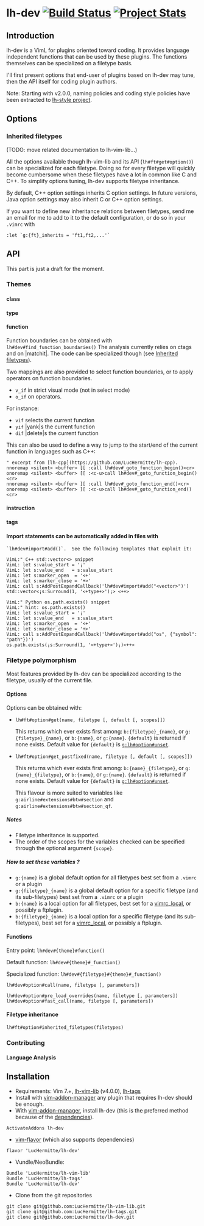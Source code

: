 # lh-dev [![Build Status](https://secure.travis-ci.org/LucHermitte/lh-dev.png?branch=master)](http://travis-ci.org/LucHermitte/lh-dev) [![Project Stats](https://www.openhub.net/p/21020/widgets/project_thin_badge.gif)](https://www.openhub.net/p/21020)

## Introduction

lh-dev is a VimL for plugins oriented toward coding. It provides language independent functions that can be used by these plugins. The functions themselves can be specialized on a filetype basis.

I'll first present options that end-user of plugins based on lh-dev may tune, then the API itself for coding plugin authors.

Note: Starting with v2.0.0, naming policies and coding style policies have been
extracted to [lh-style project](http://github.com/LucHermitte/lh-style).


## Options

### Inherited filetypes

(TODO: move related documentation to lh-vim-lib...)

All the options available though lh-vim-lib and its API (`lh#ft#get#option()`) can be specialized for each filetype. Doing so for every filetype will quickly become cumbersome when these filetypes have a lot in common like C and C++. To simplify options tuning, lh-dev supports filetype inheritance.

By default, C++ option settings inherits C option settings. In future versions, Java option settings may also inherit C or C++ option settings.

If you want to define new inheritance relations between filetypes, send me an email for me to add to it to the default configuration, or do so in your `.vimrc` with

```vim
:let `g:{ft}_inherits = 'ft1,ft2,...'`
```

## API

This part is just a draft for the moment.

### Themes

#### class
#### type
#### function

Function boundaries can be obtained with `lh#dev#find_function_boundaries()`
The analysis currently relies on ctags and on |matchit|. The code can be
specialized though (see [Inherited filetypes](#inherited-filetypes)).

Two mappings are also provided to select function boundaries, or to apply
operators on function boundaries.

  - `v_if` in strict visual mode (not in select mode)
  - `o_if` on operators.

For instance:

  - `vif` selects the current function
  - `yif`  |yank|s the current function
  - `dif`  |delete|s the current function

This can also be used to define a way to jump to the start/end of the current
function in languages such as C++:
```vim
" excerpt from [lh-cpp](https://github.com/LucHermitte/lh-cpp).
nnoremap <silent> <buffer> [[ :call lh#dev#_goto_function_begin()<cr>
onoremap <silent> <buffer> [[ :<c-u>call lh#dev#_goto_function_begin()<cr>
nnoremap <silent> <buffer> ][ :call lh#dev#_goto_function_end()<cr>
onoremap <silent> <buffer> ][ :<c-u>call lh#dev#_goto_function_end()<cr>
```

#### instruction
#### tags
#### Import statements can be automatically added in files with
    `lh#dev#import#add()`.  See the following templates that exploit it:

```
VimL:" C++ std::vector<> snippet
VimL: let s:value_start = '¡'
VimL: let s:value_end   = s:value_start
VimL: let s:marker_open  = '<+'
VimL: let s:marker_close = '+>'
VimL: call s:AddPostExpandCallback('lh#dev#import#add("<vector>")')
std::vector<¡s:Surround(1, '<+type+>')¡> <++>
```

```
VimL:" Python os.path.exists() snippet
VimL:" hint: os.path.exists()
VimL: let s:value_start = '¡'
VimL: let s:value_end   = s:value_start
VimL: let s:marker_open  = '<+'
VimL: let s:marker_close = '+>'
VimL: call s:AddPostExpandCallback('lh#dev#import#add("os", {"symbol": "path"})')
os.path.exists(¡s:Surround(1, '<+type+>')¡)<++>
```

### Filetype polymorphism

Most features provided by lh-dev can be specialized according to the filetype, usually of the current file.

#### Options

Options can be obtained with:
 * `lh#ft#option#get(name, filetype [, default [, scopes]])`

    This returns which ever exists first among: `b:{filetype}_{name}`, or
    `g:{filetype}_{name}`, or `b:{name}`, or `g:{name}`. `{default}` is
    returned if none exists. Default value for `{default}` is
    [`g:lh#option#unset`](http://github.com/LucHermitte/lh-vim-lib).

 * `lh#ft#option#get_postfixed(name, filetype [, default [, scopes]])`

    This returns which ever exists first among: `b:{name}_{filetype}`, or
    `g:{name}_{filetype}`, or `b:{name}`, or `g:{name}`. `{default}` is
    returned if none exists. Default value for `{default}` is
    [`g:lh#option#unset`](http://github.com/LucHermitte/lh-vim-lib).

    This flavour is more suited to variables like
    `g:airline#extensions#btw#section` and
    `g:airline#extensions#btw#section_qf`.

##### Notes
  * Filetype inheritance is supported.
  * The order of the scopes for the variables checked can be specified through the optional argument `{scope}`.

##### How to set these variables ?
  * `g:{name}` is a global default option for all filetypes best set from a `.vimrc` or a plugin
  * `g:{filetype}_{name}` is a global default option for a specific filetype (and its sub-filetypes) best set from a `.vimrc` or a plugin
  * `b:{name}` is a local option for all filetypes, best set for a [vimrc\_local](https://github.com/LucHermitte/local_vimrc), or possibly a ftplugin.
  * `b:{filetype}_{name}` is a local option for a specific filetype (and its sub-filetypes), best set for a [vimrc\_local](https://github.com/LucHermitte/local_vimrc), or possibly a ftplugin.


#### Functions

Entry point: `lh#dev#{theme}#function()`

Default function: `lh#dev#{theme}#_function()`

Specialized function: `lh#dev#{filetype}#{theme}#_function()`

`lh#dev#option#call(name, filetype [, parameters])`

`lh#dev#option#pre_load_overrides(name, filetype [, parameters])`
`lh#dev#option#fast_call(name, filetype [, parameters])`

#### Filetype inheritance
`lh#ft#option#inherited_filetypes(filetypes)`

### Contributing
#### Language Analysis

## Installation
  * Requirements: Vim 7.+, [lh-vim-lib](http://github.com/LucHermitte/lh-vim-lib) (v4.0.0), [lh-tags](http://github.com/LucHermitte/lh-tags)
  * Install with [vim-addon-manager](https://github.com/MarcWeber/vim-addon-manager) any plugin that requires lh-dev should be enough.
  * With [vim-addon-manager](https://github.com/MarcWeber/vim-addon-manager), install lh-dev (this is the preferred method because of the [dependencies](http://github.com/LucHermitte/lh-dev/blob/master/addon-info.txt)).
```vim
ActivateAddons lh-dev
```
  * [vim-flavor](http://github.com/kana/vim-flavor) (which also supports dependencies)
```
flavor 'LucHermitte/lh-dev'
```
  * Vundle/NeoBundle:
```vim
Bundle 'LucHermitte/lh-vim-lib'
Bundle 'LucHermitte/lh-tags'
Bundle 'LucHermitte/lh-dev'
```
  * Clone from the git repositories
```
git clone git@github.com:LucHermitte/lh-vim-lib.git
git clone git@github.com:LucHermitte/lh-tags.git
git clone git@github.com:LucHermitte/lh-dev.git
```

